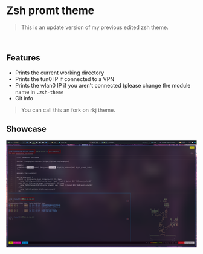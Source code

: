 # Zsh promt theme

> This is an update version of my previous edited zsh theme.
<br />

## Features 
- Prints the current working directory
- Prints the tun0 IP if connected to a VPN
- Prints the wlan0 IP if you aren't connected (please change the module name in `.zsh-theme`
- Git info

> You can call this an fork on rkj theme.

## Showcase

![image](./zshtheme.png)
